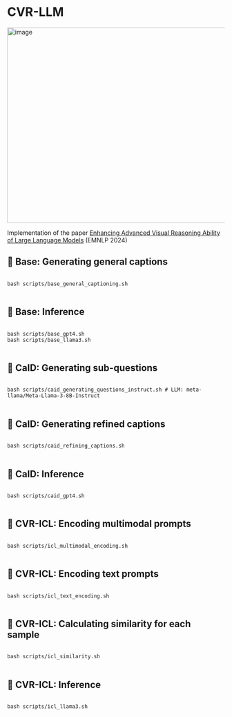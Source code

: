# CVR-LLM
<img width="1464" height="453" alt="image" src="https://github.com/user-attachments/assets/83401643-7840-4075-a5f6-1a68d0310c14" />

Implementation of the paper [Enhancing Advanced Visual Reasoning Ability of Large Language Models](https://aclanthology.org/2024.emnlp-main.114/) (EMNLP 2024)

## 🚂 Base: Generating general captions
<pre>
<code>
bash scripts/base_general_captioning.sh
</code>
</pre>

## 📝 Base: Inference
<pre>
<code>
bash scripts/base_gpt4.sh
bash scripts/base_llama3.sh
</code>
</pre>

## 🚂 CaID: Generating sub-questions
<pre>
<code>
bash scripts/caid_generating_questions_instruct.sh # LLM: meta-llama/Meta-Llama-3-8B-Instruct
</code>
</pre>

## 🚂 CaID: Generating refined captions
<pre>
<code>
bash scripts/caid_refining_captions.sh
</code>
</pre>

## 📝 CaID: Inference
<pre>
<code>
bash scripts/caid_gpt4.sh
</code>
</pre>

## 🚂 CVR-ICL: Encoding multimodal prompts
<pre>
<code>
bash scripts/icl_multimodal_encoding.sh
</code>
</pre>

## 🚂 CVR-ICL: Encoding text prompts
<pre>
<code>
bash scripts/icl_text_encoding.sh
</code>
</pre>

## 🚂 CVR-ICL: Calculating similarity for each sample
<pre>
<code>
bash scripts/icl_similarity.sh
</code>
</pre>

## 📝 CVR-ICL: Inference
<pre>
<code>
bash scripts/icl_llama3.sh
</code>
</pre>
